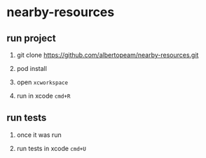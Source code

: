 # nearby-resources

## run project

1. git clone https://github.com/albertopeam/nearby-resources.git

2. pod install

3. open `xcworkspace`

4. run in xcode `cmd+R`

## run tests

1. once it was run

2. run tests in xcode `cmd+U`